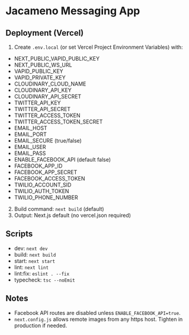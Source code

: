 # Jacameno Messaging App

## Deployment (Vercel)

1) Create `.env.local` (or set Vercel Project Environment Variables) with:

- NEXT_PUBLIC_VAPID_PUBLIC_KEY
- NEXT_PUBLIC_WS_URL
- VAPID_PUBLIC_KEY
- VAPID_PRIVATE_KEY
- CLOUDINARY_CLOUD_NAME
- CLOUDINARY_API_KEY
- CLOUDINARY_API_SECRET
- TWITTER_API_KEY
- TWITTER_API_SECRET
- TWITTER_ACCESS_TOKEN
- TWITTER_ACCESS_TOKEN_SECRET
- EMAIL_HOST
- EMAIL_PORT
- EMAIL_SECURE (true/false)
- EMAIL_USER
- EMAIL_PASS
- ENABLE_FACEBOOK_API (default false)
- FACEBOOK_APP_ID
- FACEBOOK_APP_SECRET
- FACEBOOK_ACCESS_TOKEN
- TWILIO_ACCOUNT_SID
- TWILIO_AUTH_TOKEN
- TWILIO_PHONE_NUMBER

2) Build command: `next build` (default)
3) Output: Next.js default (no vercel.json required)

## Scripts

- dev: `next dev`
- build: `next build`
- start: `next start`
- lint: `next lint`
- lint:fix: `eslint . --fix`
- typecheck: `tsc --noEmit`

## Notes

- Facebook API routes are disabled unless `ENABLE_FACEBOOK_API=true`.
- `next.config.js` allows remote images from any https host. Tighten in production if needed.

